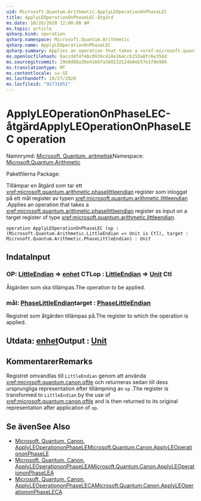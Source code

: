 ```yaml
---
uid: Microsoft.Quantum.Arithmetic.ApplyLEOperationOnPhaseLEC
title: ApplyLEOperationOnPhaseLEC-åtgärd
ms.date: 10/26/2020 12:00:00 AM
ms.topic: article
qsharp.kind: operation
qsharp.namespace: Microsoft.Quantum.Arithmetic
qsharp.name: ApplyLEOperationOnPhaseLEC
qsharp.summary: Applies an operation that takes a <xref:microsoft.quantum.arithmetic.phaselittleendian> register as input on a target register of type <xref:microsoft.quantum.arithmetic.littleendian>.
ms.openlocfilehash: 6accddf4f46c0939c418e164ccb153a8fc6e358d
ms.sourcegitcommit: 29e0d88a30e4166fa580132124b0eb57e1f0e986
ms.translationtype: MT
ms.contentlocale: sv-SE
ms.lasthandoff: 10/27/2020
ms.locfileid: "92731851"
---
```

# <a name="applyleoperationonphaselec-operation"></a><span data-ttu-id="ca0d0-102">ApplyLEOperationOnPhaseLEC-åtgärd</span><span class="sxs-lookup"><span data-stu-id="ca0d0-102">ApplyLEOperationOnPhaseLEC operation</span></span>

<span data-ttu-id="ca0d0-103">Namnrymd: [Microsoft. Quantum. aritmetisk](xref:Microsoft.Quantum.Arithmetic)</span><span class="sxs-lookup"><span data-stu-id="ca0d0-103">Namespace: [Microsoft.Quantum.Arithmetic](xref:Microsoft.Quantum.Arithmetic)</span></span>

<span data-ttu-id="ca0d0-104">Paketfilerna [](https://nuget.org/packages/)</span><span class="sxs-lookup"><span data-stu-id="ca0d0-104">Package: [](https://nuget.org/packages/)</span></span>


<span data-ttu-id="ca0d0-105">Tillämpar en åtgärd som tar ett <xref:microsoft.quantum.arithmetic.phaselittleendian> register som inloggat på ett mål register av typen <xref:microsoft.quantum.arithmetic.littleendian> .</span><span class="sxs-lookup"><span data-stu-id="ca0d0-105">Applies an operation that takes a <xref:microsoft.quantum.arithmetic.phaselittleendian> register as input on a target register of type <xref:microsoft.quantum.arithmetic.littleendian>.</span></span>

```qsharp
operation ApplyLEOperationOnPhaseLEC (op : (Microsoft.Quantum.Arithmetic.LittleEndian => Unit is Ctl), target : Microsoft.Quantum.Arithmetic.PhaseLittleEndian) : Unit
```


## <a name="input"></a><span data-ttu-id="ca0d0-106">Indata</span><span class="sxs-lookup"><span data-stu-id="ca0d0-106">Input</span></span>

### <a name="op--littleendian--unit-ctl"></a><span data-ttu-id="ca0d0-107">OP: [LittleEndian](xref:Microsoft.Quantum.Arithmetic.LittleEndian) => [enhet](xref:microsoft.quantum.lang-ref.unit) CTL</span><span class="sxs-lookup"><span data-stu-id="ca0d0-107">op : [LittleEndian](xref:Microsoft.Quantum.Arithmetic.LittleEndian) => [Unit](xref:microsoft.quantum.lang-ref.unit) Ctl</span></span>

<span data-ttu-id="ca0d0-108">Åtgärden som ska tillämpas.</span><span class="sxs-lookup"><span data-stu-id="ca0d0-108">The operation to be applied.</span></span>


### <a name="target--phaselittleendian"></a><span data-ttu-id="ca0d0-109">mål: [PhaseLittleEndian](xref:Microsoft.Quantum.Arithmetic.PhaseLittleEndian)</span><span class="sxs-lookup"><span data-stu-id="ca0d0-109">target : [PhaseLittleEndian](xref:Microsoft.Quantum.Arithmetic.PhaseLittleEndian)</span></span>

<span data-ttu-id="ca0d0-110">Registret som åtgärden tillämpas på.</span><span class="sxs-lookup"><span data-stu-id="ca0d0-110">The register to which the operation is applied.</span></span>



## <a name="output--unit"></a><span data-ttu-id="ca0d0-111">Utdata: [enhet](xref:microsoft.quantum.lang-ref.unit)</span><span class="sxs-lookup"><span data-stu-id="ca0d0-111">Output : [Unit](xref:microsoft.quantum.lang-ref.unit)</span></span>



## <a name="remarks"></a><span data-ttu-id="ca0d0-112">Kommentarer</span><span class="sxs-lookup"><span data-stu-id="ca0d0-112">Remarks</span></span>

<span data-ttu-id="ca0d0-113">Registret omvandlas till `LittleEndian` genom att använda <xref:microsoft.quantum.canon.qftle> och returneras sedan till dess ursprungliga representation efter tillämpning av `op` .</span><span class="sxs-lookup"><span data-stu-id="ca0d0-113">The register is transformed to `LittleEndian` by the use of <xref:microsoft.quantum.canon.qftle> and is then returned to its original representation after application of `op`.</span></span>

## <a name="see-also"></a><span data-ttu-id="ca0d0-114">Se även</span><span class="sxs-lookup"><span data-stu-id="ca0d0-114">See Also</span></span>

- [<span data-ttu-id="ca0d0-115">Microsoft. Quantum. Canon. ApplyLEOperationonPhaseLE</span><span class="sxs-lookup"><span data-stu-id="ca0d0-115">Microsoft.Quantum.Canon.ApplyLEOperationonPhaseLE</span></span>](xref:Microsoft.Quantum.Canon.ApplyLEOperationonPhaseLE)
- [<span data-ttu-id="ca0d0-116">Microsoft. Quantum. Canon. ApplyLEOperationonPhaseLEA</span><span class="sxs-lookup"><span data-stu-id="ca0d0-116">Microsoft.Quantum.Canon.ApplyLEOperationonPhaseLEA</span></span>](xref:Microsoft.Quantum.Canon.ApplyLEOperationonPhaseLEA)
- [<span data-ttu-id="ca0d0-117">Microsoft. Quantum. Canon. ApplyLEOperationonPhaseLECA</span><span class="sxs-lookup"><span data-stu-id="ca0d0-117">Microsoft.Quantum.Canon.ApplyLEOperationonPhaseLECA</span></span>](xref:Microsoft.Quantum.Canon.ApplyLEOperationonPhaseLECA)